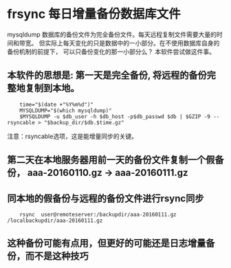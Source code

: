 # frsync 每日增量备份数据库文件

mysqldump 数据库的备份文件为完全备份文件。每天远程复制文件需要大量的时间和带宽。
但实际上每天变化的只是数据中的一小部分。在不使用数据库自身的备份机制的前提下，
可以只备份变化的那一小部分么？ 本软件尝试做这件事。


## 本软件的思想是: 第一天是完全备份, 将远程的备份完整地复制到本地。

		time="$(date +"%Y%m%d")"
		MYSQLDUMP="$(which mysqldump)"
		$MYSQLDUMP -u $db_user -h $db_host -p$db_passwd $db | $GZIP -9 --rsyncable > "$backup_dir/$db.$time.gz"

注意：rsyncable选项，这是能增量同步的关键。


## 第二天在本地服务器用前一天的备份文件复制一个假备份， aaa-20160110.gz -> aaa-20160111.gz


## 同本地的假备份与远程的备份文件进行rsync同步

		rsync  user@remoteserver:/backupdir/aaa-20160111.gz  /localbackupdir/aaa-20160111.gz


## 这种备份可能有点用，但更好的可能还是日志增量备份，而不是这种技巧

 
